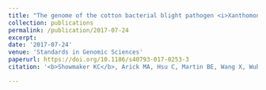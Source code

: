 ```yaml
---
title: "The genome of the cotton bacterial blight pathogen <i>Xanthomonas citri</i> pv. <i>malvacearum</i> strain"
collection: publications
permalink: /publication/2017-07-24
excerpt: 
date: '2017-07-24'
venue: 'Standards in Genomic Sciences'
paperurl: https://doi.org/10.1186/s40793-017-0253-3
citation: '<b>Showmaker KC</b>, Arick MA, Hsu C, Martin BE, Wang X, Wubben MJ, Nichols RL, Allen TW, Peterson DG, and Lu S. (2017) The genome of the cotton bacterial blight pathogen <i>Xanthomonas citri</i> pv. <i>malvacearum</i> strain. Standards in Genomic Sciences 12[Extended Genome Report]'

---
```


